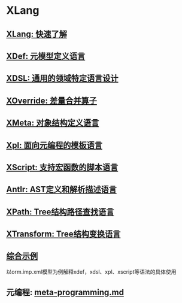 # XLang

## [XLang: 快速了解](xlang.md)

## [XDef: 元模型定义语言](xdef.md)

## [XDSL: 通用的领域特定语言设计](xdsl.md)

## [XOverride: 差量合并算子](x-override.md)

## [XMeta: 对象结构定义语言](xmeta.md)

## [Xpl: 面向元编程的模板语言](xpl.md)

## [XScript: 支持宏函数的脚本语言](xscript.md)

## [Antlr: AST定义和解析描述语言](antlr.md)

## [XPath: Tree结构路径查找语言](xpath.md)

## [XTransform: Tree结构变换语言](xtransform.md)

## [综合示例](xlang-demo.md)

以orm.imp.xml模型为例解释xdef，xdsl、xpl、xscript等语法的具体使用

## 元编程: [meta-programming.md](meta-programming.md)
